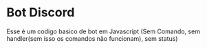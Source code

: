 # Bot Discord
Esse é um codigo basico de bot em Javascript (Sem Comando, sem handler(sem isso os comandos não funcionam), sem status)
